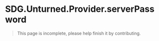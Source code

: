 # SDG.Unturned.Provider.serverPassword

> This page is incomplete, please help finish it by contributing.